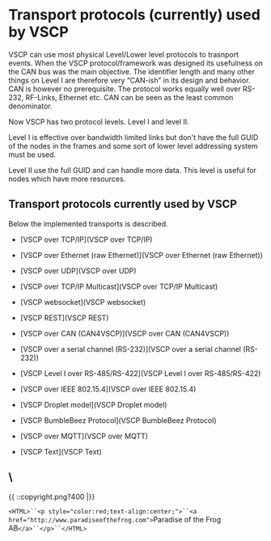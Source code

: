 # Transport protocols (currently) used by VSCP

VSCP can use most physical Level/Lower level protocols to trasnport events. When the VSCP protocol/framework was designed its usefulness on the CAN bus was the main objective. The identifier length and many other things on Level I are therefore very “CAN-ish” in its design and behavior. CAN is however no prerequisite. The protocol works equally well over RS-232, RF-Links, Ethernet etc. CAN can be seen as the least common denominator.

Now VSCP has two protocol levels. Level I and level II.

Level I is effective over bandwidth limited links but don't have the full GUID of the nodes in the frames and some sort of lower level addressing system must be used. 

Level II use the full GUID and can handle more data. This level is useful for nodes which have more resources.



## Transport protocols currently used by VSCP

Below the implemented transports is described.


*  [VSCP over TCP/IP](VSCP over TCP/IP)

*  [VSCP over Ethernet (raw Ethernet)](VSCP over Ethernet (raw Ethernet))

*  [VSCP over UDP](VSCP over UDP)

*  [VSCP over TCP/IP Multicast](VSCP over TCP/IP Multicast)

*  [VSCP websocket](VSCP websocket)

*  [VSCP REST](VSCP REST)

*  [VSCP over CAN (CAN4VSCP)](VSCP over CAN (CAN4VSCP))

*  [VSCP over a serial channel (RS-232)](VSCP over a serial channel (RS-232))

*  [VSCP Level I over RS-485/RS-422](VSCP Level I over RS-485/RS-422)

*  [VSCP over IEEE 802.15.4](VSCP over IEEE 802.15.4)

*  [VSCP Droplet model](VSCP Droplet model)

*  [VSCP BumbleBeez Protocol](VSCP BumbleBeez Protocol)

*  [VSCP over MQTT](VSCP over MQTT)

*  [VSCP Text](VSCP Text)


\\ 
----
{{  ::copyright.png?400  |}}

`<HTML>``<p style="color:red;text-align:center;">``<a href="http://www.paradiseofthefrog.com">`Paradise of the Frog AB`</a>``</p>``</HTML>`
